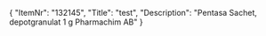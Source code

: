 {
  "ItemNr": "132145",
  "Title": "test",
  "Description": "Pentasa Sachet, depotgranulat 1 g Pharmachim AB"
}
